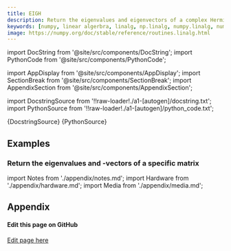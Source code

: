 ```yaml
---
title: EIGH
description: Return the eigenvalues and eigenvectors of a complex Hermitian (conjugate symmetric) or a real symmetric matrix.  Returns two objects, a 1-D array containing the eigenvalues of `a`, and a 2-D square array or matrix (depending on the input type) of the corresponding eigenvectors (in columns).
keywords: [numpy, linear algerbra, linalg, np.linalg, numpy.linalg, numpy.linalg.eigh]
image: https://numpy.org/doc/stable/reference/routines.linalg.html
---
```


[//]: # (Custom component imports)

import DocString from '@site/src/components/DocString';
import PythonCode from '@site/src/components/PythonCode';

import AppDisplay from '@site/src/components/AppDisplay';
import SectionBreak from '@site/src/components/SectionBreak';
import AppendixSection from '@site/src/components/AppendixSection';

[//]: # (Docstring)

import DocstringSource from '!!raw-loader!./a1-[autogen]/docstring.txt';
import PythonSource from '!!raw-loader!./a1-[autogen]/python_code.txt';


<DocString>{DocstringSource}</DocString>
<PythonCode GLink='NUMPY/linalg/EIGH/EIGH.py'>{PythonSource}</PythonCode>


<SectionBreak />

    

[//]: # (Examples)

## Examples

### Return the eigenvalues and -vectors of a specific matrix

<AppDisplay 
  GLink='NUMPY/linalg/EIGH'
  nodeLabel='EIGH'>
</AppDisplay>

<SectionBreak />

    

[//]: # (Appendix)

import Notes from './appendix/notes.md';
import Hardware from './appendix/hardware.md';
import Media from './appendix/media.md';

## Appendix

<AppendixSection index={0} folderPath='nodes/NUMPY/linalg/EIGH/appendix/'><Notes /></AppendixSection>
<AppendixSection index={1} folderPath='nodes/NUMPY/linalg/EIGH/appendix/'><Hardware /></AppendixSection>
<AppendixSection index={2} folderPath='nodes/NUMPY/linalg/EIGH/appendix/'><Media /></AppendixSection>

<SectionBreak />

[//]: # (Edit page on GitHub)

#### Edit this page on GitHub

[Edit page here](https://github.com/flojoy-ai/docs/tree/main/docs/nodes/NUMPY/LINALG/EIGH)


